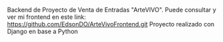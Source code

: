 Backend de Proyecto de Venta de Entradas "ArteVIVO". Puede consultar y ver mi frontend en este link: https://github.com/EdsonDO/ArteVivoFrontend.git
Proyecto realizado con Django en base a Python
